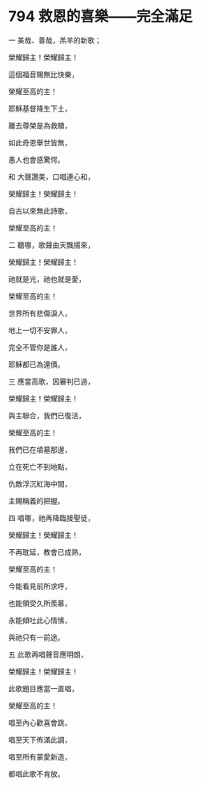 # 794 救恩的喜樂——完全滿足

一 美哉、善哉，羔羊的新歌；

榮耀歸主！榮耀歸主！

這個福音賜無比快樂，

榮耀至高的主！

耶穌基督降生下土，

離去尊榮是為救贖，

如此奇恩舉世皆無，

愚人也會感驚愕。

和 大聲讚美，口唱連心和，

榮耀歸主！榮耀歸主！

自古以來無此詩歌，

榮耀至高的主！

二 聽哪，歌聲由天飄揚來，

榮耀歸主！榮耀歸主！

祂就是光，祂也就是愛，

榮耀至高的主！

世界所有悲傷淚人，

地上一切不安罪人，

完全不管你是誰人，

耶穌都已為還債。

三 應當高歌，因審判已過，

榮耀歸主！榮耀歸主！

與主聯合，我們已復活，

榮耀至高的主！

我們已在墳墓那邊，

立在死亡不到地點，

仇敵浮沉紅海中間，

主賜稱義的把握。

四 唱哪，祂再降臨接聖徒，

榮耀歸主！榮耀歸主！

不再耽延，教會已成熟，

榮耀至高的主！

今能看見前所求呼，

也能領受久所羨慕，

永能傾吐此心情愫，

與祂只有一前途。

五 此歌再唱聲音應明朗，

榮耀歸主！榮耀歸主！

此歌題目應當一直唱，

榮耀至高的主！

唱至內心歡喜會跳，

唱至天下佈滿此調，

唱至所有蒙愛新造，

都唱此歌不肯放。

